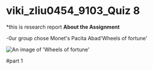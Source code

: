 # viki_zliu0454_9103_Quiz 8

*this is research report
**About the Assignment**

-0ur group chose Monet's Pacita Abad'Wheels of fortune'

![An image of 'Wheels of fortune'](Quiz_8_photo/Pacita_Abad_Wheels_of_fortune.jpg)

#part 1

